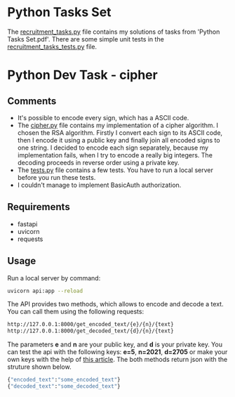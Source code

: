 # Python Tasks Set
The [recruitment_tasks.py](recruitment_tasks.py) file contains my solutions of tasks from 'Python Tasks Set.pdf'. There are some simple unit tests in the [recruitment_tasks_tests.py](recruitment_tasks_tests.py) file.

# Python Dev Task - cipher
## Comments
* It's possible to encode every sign, which has a ASCII code.
* The [cipher.py](cipher.py) file contains my implementation of a cipher algorithm. I chosen the RSA algorithm. Firstly I convert each sign to its ASCII code, then I encode it using a public key and finally join all encoded signs to one string. I decided to encode each sign separately, because my implementation fails, when I try to encode a really big integers. The decoding proceeds in reverse order using a private key.
* The [tests.py](tests.py) file contains a few tests. You have to run a local server before you run these tests.
* I couldn't manage to implement BasicAuth authorization.

## Requirements
* fastapi
* uvicorn
* requests

## Usage
Run a local server by command:
```bash
uvicorn api:app --reload
```

The API provides two methods, which allows to encode and decode a text. You can call them using the following requests:
```bash
http://127.0.0.1:8000/get_encoded_text/{e}/{n}/{text}
http://127.0.0.1:8000/get_decoded_text/{d}/{n}/{text}
```
The parameters **e** and **n** are your public key, and **d** is your private key. You can test the api with the following keys: **e=5**, **n=2021**, **d=2705** or make your own keys with the help of [this article](https://www.geeksforgeeks.org/rsa-algorithm-cryptography/). 
The both methods return json with the struture shown below.
```bash
{"encoded_text":"some_encoded_text"}
{"decoded_text":"some_decoded_text"}
```